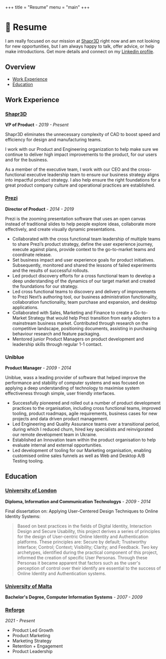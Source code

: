 +++
title = "Resume"
menu = "main"
+++

# 👤 Resume
I am really focused on our mission at [Shapr3D](https://www.shapr3d.com) right now and am not looking for new opportunities, but I am always happy to talk, offer advice, or help make introductions. Get more details and connect on my [Linkedin profile](https://www.linkedin.com/in/sebcachia).

## Overview
* [Work Experience](#work-experience)
* [Education](#education)

## Work Experience

### [Shapr3D](https://www.shapr3d.com)

**VP of Product** - *2019 - Present*

Shapr3D eliminates the unnecessary complexity of CAD to boost speed and efficiency for design and manufacturing teams.

I work with our Product and Engineering organization to help make sure we continue to deliver high impact improvements to the product, for our users and for the business.

As a member of the executive team, I work with our CEO and the cross-functional executive leadership team to ensure our business strategy aligns into impactful product strategy. I also help ensure the right foundations for a great product company culture and operational practices are established.

### [Prezi](https://www.prezi.com)

**Director of Product** - *2014 - 2019*

Prezi is the zooming presentation software that uses an open canvas instead of traditional slides to help people explore ideas, collaborate more effectively, and create visually dynamic presentations.

- Collaborated with the cross functional team leadership of multiple teams to share Prezi’s product strategy, define the user experience journey, execute against plans, provide context to the go-to-market teams and coordinate release.
- Set business impact and user experience goals for product initiatives. Subsequently, monitored and shared the lessons of failed experiments and the results of successful rollouts.
- Led product discovery efforts for a cross functional team to develop a deep understanding of the dynamics of our target market and created the foundations for our strategy.
- Led cross functional teams to discovery and delivery of improvements to Prezi Next’s authoring tool, our business administration functionality, collaboration functionality, team purchase and expansion, and desktop applications.
- Collaborated with Sales, Marketing and Finance to create a Go-to-Market Strategy that would help Prezi transition from early adopters to a mainstream business market. Contributed through research on the competitive landscape, positioning documents, assisting in purchasing behaviour research and feature packaging.
- Mentored junior Product Managers on product development and leadership skills through regular 1-1 contact.

### Uniblue

**Product Manager** - *2009 - 2014*

Uniblue, wass a leading provider of software that helped improve the performance and stability of computer systems and was focused on applying a deep understanding of technology to maximise system effectiveness through simple, user friendly interfaces.

- Successfully pioneered and rolled out a number of product development practices to the organisation, including cross functional teams, improved tooling, product roadmaps, agile requirements, business cases for new projects and data driven product management.
- Led Engineering and Quality Assurance teams over a transitional period, during which I reduced churn, hired key specialists and reinvigorated our remote development team in Ukraine.
- Established an Innovation team within the product organisation to help evaluate internal and external opportunities.
- Led development of tooling for our Marketing organisation, enabling customised online sales funnels as well as Web and Desktop A/B Testing tooling.


## Education

### [University of London](https://www.london.ac.uk/)
**Diploma, Information and Communication Technologys** - *2009 - 2014*

Final dissertation on: Applying User-Centered Design Techniques to Online Identity Systems:

> Based on best practices in the fields of Digital Identity, Interaction Design and Secure Usability, this project derives a series of principles for the design of User-centric Online Identity and Authentication platforms. These principles are: Secure by default; Trustworthy Interface; Control; Context; Visibility; Clarity; and Feedback. 
> Two key archetypes, identified during the practical component of this project, informed the creation of specific User Personas. Through these Personas it became apparent that factors such as the user's perception of control over their identify are essential to the success of Online Identity and Authentication systems.

### [University of Malta](https://www.um.edu.mt/)
**Bachelor's Degree, Computer Information Systems** - *2007 - 2009*

### [Reforge](https://www.reforge.com)
*2021 - Present*

- Product Led Growth
- Product Marketing
- Marketing Strategy
- Retention + Engagement
- Product Leadership


